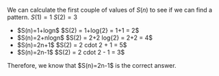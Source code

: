 We can calculate the first couple of values of $S(n)$ to see if we can find a pattern.
$S(1) = 1$
$S(2) = 3$

<ul>
<li> $S(n)=1+logn$ 
$S(2) = 1+log{2} = 1+1 = 2$
<li> $S(n)=2+nlogn$ 
$S(2) = 2+2 log{2} = 2+2 = 4$
<li> $S(n)=2n+1$ 
$S(2) = 2 cdot 2 + 1 = 5$
<li> $S(n)=2n-1$
$S(2) = 2 cdot 2 - 1 = 3$
</ul>
Therefore, we know that $S(n)=2n-1$ is the correct answer.
